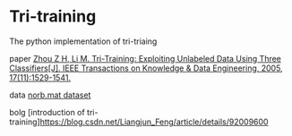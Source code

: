 # Tri-training
The python implementation of tri-triaing

paper [Zhou Z H, Li M. Tri-Training: Exploiting Unlabeled Data Using Three Classifiers[J]. IEEE Transactions on Knowledge & Data Engineering, 2005, 17(11):1529-1541.](https://ieeexplore.ieee.org/document/1512038)

data [norb.mat dataset](https://cs.nyu.edu/~ylclab/data/norb-v1.0/) 

bolg [introduction of tri-training]https://blog.csdn.net/Liangjun_Feng/article/details/92009600
